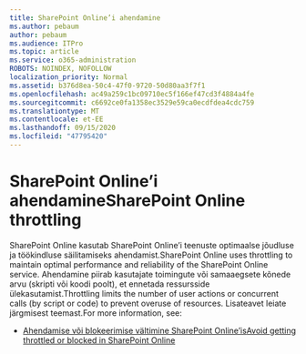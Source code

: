 ```yaml
---
title: SharePoint Online’i ahendamine
ms.author: pebaum
author: pebaum
ms.audience: ITPro
ms.topic: article
ms.service: o365-administration
ROBOTS: NOINDEX, NOFOLLOW
localization_priority: Normal
ms.assetid: b376d8ea-50c4-47f0-9720-50d80aa3f7f1
ms.openlocfilehash: ac49a259c1bc09710ec5f166ef47cd3f4884a4fe
ms.sourcegitcommit: c6692ce0fa1358ec3529e59ca0ecdfdea4cdc759
ms.translationtype: MT
ms.contentlocale: et-EE
ms.lasthandoff: 09/15/2020
ms.locfileid: "47795420"
---
```

# <a name="sharepoint-online-throttling"></a><span data-ttu-id="c3b59-102">SharePoint Online’i ahendamine</span><span class="sxs-lookup"><span data-stu-id="c3b59-102">SharePoint Online throttling</span></span>

<span data-ttu-id="c3b59-103">SharePoint Online kasutab SharePoint Online’i teenuste optimaalse jõudluse ja töökindluse säilitamiseks ahendamist.</span><span class="sxs-lookup"><span data-stu-id="c3b59-103">SharePoint Online uses throttling to maintain optimal performance and reliability of the SharePoint Online service.</span></span> <span data-ttu-id="c3b59-104">Ahendamine piirab kasutajate toimingute või samaaegsete kõnede arvu (skripti või koodi poolt), et ennetada ressursside ülekasutamist.</span><span class="sxs-lookup"><span data-stu-id="c3b59-104">Throttling limits the number of user actions or concurrent calls (by script or code) to prevent overuse of resources.</span></span> <span data-ttu-id="c3b59-105">Lisateavet leiate järgmisest teemast.</span><span class="sxs-lookup"><span data-stu-id="c3b59-105">For more information, see:</span></span>

- [<span data-ttu-id="c3b59-106">Ahendamise või blokeerimise vältimine SharePoint Online’is</span><span class="sxs-lookup"><span data-stu-id="c3b59-106">Avoid getting throttled or blocked in SharePoint Online</span></span>](https://docs.microsoft.com/sharepoint/dev/general-development/how-to-avoid-getting-throttled-or-blocked-in-sharepoint-online)

